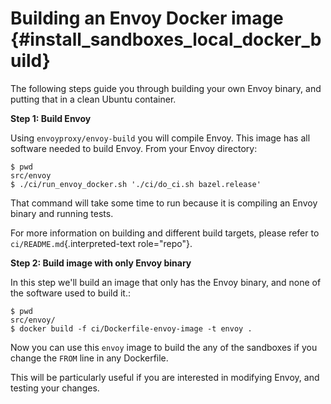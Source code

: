Building an Envoy Docker image {#install_sandboxes_local_docker_build}
==============================

The following steps guide you through building your own Envoy binary,
and putting that in a clean Ubuntu container.

**Step 1: Build Envoy**

Using `envoyproxy/envoy-build` you will compile Envoy. This image has
all software needed to build Envoy. From your Envoy directory:

    $ pwd
    src/envoy
    $ ./ci/run_envoy_docker.sh './ci/do_ci.sh bazel.release'

That command will take some time to run because it is compiling an Envoy
binary and running tests.

For more information on building and different build targets, please
refer to `ci/README.md`{.interpreted-text role="repo"}.

**Step 2: Build image with only Envoy binary**

In this step we\'ll build an image that only has the Envoy binary, and
none of the software used to build it.:

    $ pwd
    src/envoy/
    $ docker build -f ci/Dockerfile-envoy-image -t envoy .

Now you can use this `envoy` image to build the any of the sandboxes if
you change the `FROM` line in any Dockerfile.

This will be particularly useful if you are interested in modifying
Envoy, and testing your changes.
